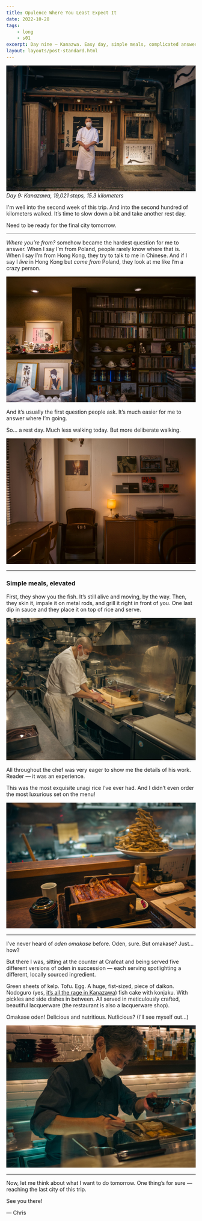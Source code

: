 ```yaml
---
title: Opulence Where You Least Expect It
date: 2022-10-28
tags: 
    - long
    - s01
excerpt: Day nine — Kanazwa. Easy day, simple meals, complicated answers.
layout: layouts/post-standard.html
---
```

![Unagi](/assets/images/owylei1.jpeg)
*Day 9: Kanazawa, 19,021 steps, 15.3 kilometers*

I'm well into the second week of this trip. And into the second hundred of kilometers walked. It’s time to slow down a bit and take another rest day.

Need to be ready for the final city tomorrow.

---

*Where you’re from?* somehow became the hardest question for me to answer. When I say I’m from Poland, people rarely know where that is. When I say I’m from Hong Kong, they try to talk to me in Chinese. And if I say I *live* in Hong Kong but *come from* Poland, they look at me like I’m a crazy person.

![Kanazawa](/assets/images/owylei2.jpeg)

And it’s usually the first question people ask. It’s much easier for me to answer where I’m going.

So… a rest day. Much less walking today. But more deliberate walking.

![Kanazawa](/assets/images/owylei3.jpeg)

---

### Simple meals, elevated

First, they show you the fish. It’s still alive and moving, by the way. Then, they skin it, impale it on metal rods, and grill it right in front of you. One last dip in sauce and they place it on top of rice and serve.

![鰻 にょろ助 金沢片町店](/assets/images/owylei4.jpeg)

All throughout the chef was very eager to show me the details of his work. Reader — it was an experience.

This was the most exquisite unagi rice I’ve ever had. And I didn’t even order the most luxurious set on the menu!

![鰻 にょろ助 金沢片町店](/assets/images/owylei5.jpeg)

---

I’ve never heard of *oden omakase* before. Oden, sure. But omakase? Just… how?

But there I was, sitting at the counter at Crafeat and being served five different versions of oden in succession — each serving spotlighting a different, locally sourced ingredient.

Green sheets of kelp. Tofu. Egg. A huge, fist-sized, piece of daikon. Nodoguro (yes, [it’s all the rage in Kanazawa](/posts/2022-10-27-in-search-of-nodoguro/)) fish cake with konjaku. With pickles and side dishes in between. All served in meticulously crafted, beautiful lacquerware (the restaurant is also a lacquerware shop).

Omakase oden! Delicious and nutritious. Nutlicious? (I'll see myself out...)

![KCrafeat](/assets/images/owylei6.jpeg)

---

Now, let me think about what I want to do tomorrow. One thing’s for sure — reaching the last city of this trip.

See you there!

— Chris